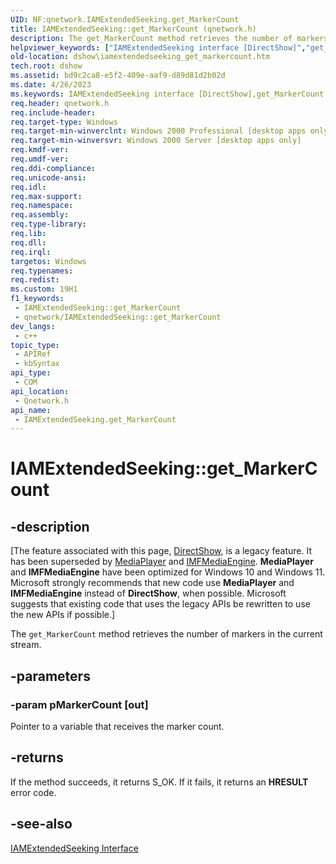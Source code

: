 ```yaml
---
UID: NF:qnetwork.IAMExtendedSeeking.get_MarkerCount
title: IAMExtendedSeeking::get_MarkerCount (qnetwork.h)
description: The get_MarkerCount method retrieves the number of markers in the current stream.
helpviewer_keywords: ["IAMExtendedSeeking interface [DirectShow]","get_MarkerCount method","IAMExtendedSeeking.get_MarkerCount","IAMExtendedSeeking::get_MarkerCount","IAMExtendedSeekingget_MarkerCount","dshow.iamextendedseeking_get_markercount","get_MarkerCount","get_MarkerCount method [DirectShow]","get_MarkerCount method [DirectShow]","IAMExtendedSeeking interface","qnetwork/IAMExtendedSeeking::get_MarkerCount"]
old-location: dshow\iamextendedseeking_get_markercount.htm
tech.root: dshow
ms.assetid: bd9c2ca8-e5f2-409e-aaf9-d89d81d2b02d
ms.date: 4/26/2023
ms.keywords: IAMExtendedSeeking interface [DirectShow],get_MarkerCount method, IAMExtendedSeeking.get_MarkerCount, IAMExtendedSeeking::get_MarkerCount, IAMExtendedSeekingget_MarkerCount, dshow.iamextendedseeking_get_markercount, get_MarkerCount, get_MarkerCount method [DirectShow], get_MarkerCount method [DirectShow],IAMExtendedSeeking interface, qnetwork/IAMExtendedSeeking::get_MarkerCount
req.header: qnetwork.h
req.include-header: 
req.target-type: Windows
req.target-min-winverclnt: Windows 2000 Professional [desktop apps only]
req.target-min-winversvr: Windows 2000 Server [desktop apps only]
req.kmdf-ver: 
req.umdf-ver: 
req.ddi-compliance: 
req.unicode-ansi: 
req.idl: 
req.max-support: 
req.namespace: 
req.assembly: 
req.type-library: 
req.lib: 
req.dll: 
req.irql: 
targetos: Windows
req.typenames: 
req.redist: 
ms.custom: 19H1
f1_keywords:
 - IAMExtendedSeeking::get_MarkerCount
 - qnetwork/IAMExtendedSeeking::get_MarkerCount
dev_langs:
 - c++
topic_type:
 - APIRef
 - kbSyntax
api_type:
 - COM
api_location:
 - Qnetwork.h
api_name:
 - IAMExtendedSeeking.get_MarkerCount
---
```


# IAMExtendedSeeking::get_MarkerCount


## -description

\[The feature associated with this page, [DirectShow](/windows/win32/directshow/directshow), is a legacy feature. It has been superseded by [MediaPlayer](/uwp/api/Windows.Media.Playback.MediaPlayer) and [IMFMediaEngine](/windows/win32/api/mfmediaengine/nn-mfmediaengine-imfmediaengine). **MediaPlayer** and **IMFMediaEngine** have been optimized for Windows 10 and Windows 11. Microsoft strongly recommends that new code use **MediaPlayer** and **IMFMediaEngine** instead of **DirectShow**, when possible. Microsoft suggests that existing code that uses the legacy APIs be rewritten to use the new APIs if possible.\]

The <code>get_MarkerCount</code> method retrieves the number of markers in the current stream.

## -parameters

### -param pMarkerCount [out]

Pointer to a variable that receives the marker count.

## -returns

If the method succeeds, it returns S_OK. If it fails, it returns an <b>HRESULT</b> error code.

## -see-also

<a href="/windows/desktop/api/qnetwork/nn-qnetwork-iamextendedseeking">IAMExtendedSeeking Interface</a>